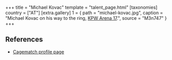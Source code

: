 +++
title = "Michael Kovac"
template = "talent_page.html"
[taxonomies]
country = ["AT"]
[extra.gallery]
1 = { path = "michael-kovac.jpg", caption = "Michael Kovac on his way to the ring, [KPW Arena 17](@/e/kpw/2021-08-21-kpw-arena-17-odrodzenie.md).", source = "M3n747" }
+++

## References

* [Cagematch profile page](https://www.cagematch.net/?id=2&nr=146)
